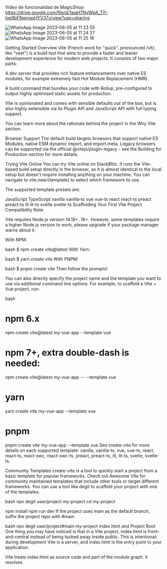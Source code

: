 Video de funcionalidad de MagicShop: https://drive.google.com/file/d/1aiaH7NyWpA_T7r-loe9bFNwngqHYV37v/view?usp=sharing


![WhatsApp Image 2023-06-05 at 11 23 55](https://github.com/LeanMayol/PF-MagicShop/assets/118229576/bd10056b-43b8-4e66-a009-8363d0931e62)
![WhatsApp Image 2023-06-05 at 11 24 27](https://github.com/LeanMayol/PF-MagicShop/assets/118229576/a370f0ae-2341-40cc-b5c4-9b54005ff756)
![WhatsApp Image 2023-06-05 at 11 25 16](https://github.com/LeanMayol/PF-MagicShop/assets/118229576/8c9eca7e-7254-41b2-9acf-b5bff4be5174)

Getting Started
Overview
Vite (French word for "quick", pronounced /vit/, like "veet") is a build tool that aims to provide a faster and leaner development experience for modern web projects. It consists of two major parts:

A dev server that provides rich feature enhancements over native ES modules, for example extremely fast Hot Module Replacement (HMR).

A build command that bundles your code with Rollup, pre-configured to output highly optimized static assets for production.

Vite is opinionated and comes with sensible defaults out of the box, but is also highly extensible via its Plugin API and JavaScript API with full typing support.

You can learn more about the rationale behind the project in the Why Vite section.

Browser Support
The default build targets browsers that support native ES Modules, native ESM dynamic import, and import.meta. Legacy browsers can be supported via the official @vitejs/plugin-legacy - see the Building for Production section for more details.

Trying Vite Online
You can try Vite online on StackBlitz. It runs the Vite-based build setup directly in the browser, so it is almost identical to the local setup but doesn't require installing anything on your machine. You can navigate to vite.new/{template} to select which framework to use.

The supported template presets are:

JavaScript	TypeScript
vanilla	vanilla-ts
vue	vue-ts
react	react-ts
preact	preact-ts
lit	lit-ts
svelte	svelte-ts
Scaffolding Your First Vite Project
Compatibility Note

Vite requires Node.js version 14.18+, 16+. However, some templates require a higher Node.js version to work, please upgrade if your package manager warns about it.

With NPM:

bash
$ npm create vite@latest
With Yarn:

bash
$ yarn create vite
With PNPM:

bash
$ pnpm create vite
Then follow the prompts!

You can also directly specify the project name and the template you want to use via additional command line options. For example, to scaffold a Vite + Vue project, run:

bash
# npm 6.x
npm create vite@latest my-vue-app --template vue

# npm 7+, extra double-dash is needed:
npm create vite@latest my-vue-app -- --template vue

# yarn
yarn create vite my-vue-app --template vue

# pnpm
pnpm create vite my-vue-app --template vue
See create-vite for more details on each supported template: vanilla, vanilla-ts, vue, vue-ts, react, react-ts, react-swc, react-swc-ts, preact, preact-ts, lit, lit-ts, svelte, svelte-ts.

Community Templates
create-vite is a tool to quickly start a project from a basic template for popular frameworks. Check out Awesome Vite for community maintained templates that include other tools or target different frameworks. You can use a tool like degit to scaffold your project with one of the templates.

bash
npx degit user/project my-project
cd my-project

npm install
npm run dev
If the project uses main as the default branch, suffix the project repo with #main

bash
npx degit user/project#main my-project
index.html and Project Root
One thing you may have noticed is that in a Vite project, index.html is front-and-central instead of being tucked away inside public. This is intentional: during development Vite is a server, and index.html is the entry point to your application.

Vite treats index.html as source code and part of the module graph. It resolves <script type="module" src="..."> that references your JavaScript source code. Even inline <script type="module"> and CSS referenced via <link href> also enjoy Vite-specific features. In addition, URLs inside index.html are automatically rebased so there's no need for special %PUBLIC_URL% placeholders.

Similar to static http servers, Vite has the concept of a "root directory" which your files are served from. You will see it referenced as <root> throughout the rest of the docs. Absolute URLs in your source code will be resolved using the project root as base, so you can write code as if you are working with a normal static file server (except way more powerful!). Vite is also capable of handling dependencies that resolve to out-of-root file system locations, which makes it usable even in a monorepo-based setup.

Vite also supports multi-page apps with multiple .html entry points.

Specifying Alternative Root
Running vite starts the dev server using the current working directory as root. You can specify an alternative root with vite serve some/sub/dir. Note that Vite will also resolve its config file (i.e. vite.config.js) inside the project root, so you'll need to move it if the root is changed.

Command Line Interface
In a project where Vite is installed, you can use the vite binary in your npm scripts, or run it directly with npx vite. Here are the default npm scripts in a scaffolded Vite project:

json
{
  "scripts": {
    "dev": "vite", // start dev server, aliases: `vite dev`, `vite serve`
    "build": "vite build", // build for production
    "preview": "vite preview" // locally preview production build
  }
}
You can specify additional CLI options like --port or --https. For a full list of CLI options, run npx vite --help in your project.

Learn more about the Command Line Interface

Using Unreleased Commits
If you can't wait for a new release to test the latest features, you will need to clone the vite repo to your local machine and then build and link it yourself (pnpm is required):

bash
git clone https://github.com/vitejs/vite.git
cd vite
pnpm install
cd packages/vite
pnpm run build
pnpm link --global # use your preferred package manager for this step
Then go to your Vite based project and run pnpm link --global vite (or the package manager that you used to link vite globally). Now restart the development server to ride on the bleeding edge!
